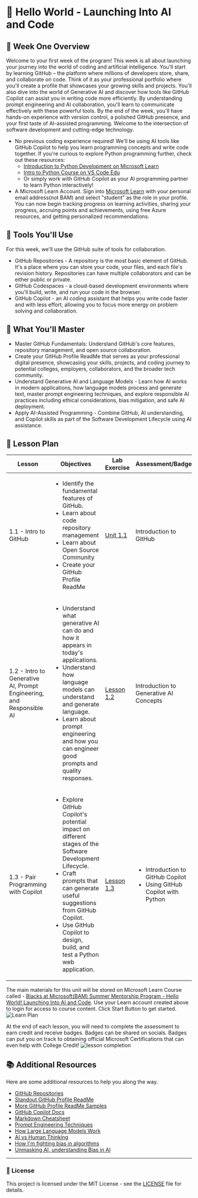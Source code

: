 <!-- 💡 Tip for viewing this file: To see this markdown file in a nicely formatted preview mode in VS Code, press Ctrl+Shift+V. You can also right-click on the file tab and select "Open Preview" or use the Command Palette (Ctrl+Shift+P) and search for "Markdown: Open Preview". -->

# 🚀 Hello World - Launching Into AI and Code

## 📔 Week One Overview
Welcome to your first week of the program! This week is all about launching your journey into the world of coding and artificial intelligence.  You'll start by learning GitHub – the platform where millions of developers store, share, and collaborate on code. Think of it as your professional portfolio where you'll create a profile that showcases your growing skills and projects. You'll also dive into the world of Generative AI and discover how tools like GitHub Copilot can assist you in writing code more efficiently. By understanding prompt engineering and AI collaboration, you'll learn to communicate effectively with these powerful tools. By the end of the week, you'll have hands-on experience with version control, a polished GitHub presence, and your first taste of AI-assisted programming. Welcome to the intersection of software development and cutting-edge technology.

- No previous coding experience required! We'll be using AI tools like GitHub Copilot to help you learn programming concepts and write code together. If you're curious to explore Python programming further, check out these resources:
    - [Introduction to Python Development on Microsoft Learn](https://learn.microsoft.com/en-us/shows/intro-to-python-development/)
    - [Intro to Python Course on VS Code Edu](https://vscodeedu.com/courses/intro-to-python)
    - Or simply work with GitHub Copilot as your AI programming partner to learn Python interactively!
- A Microsoft Learn Account.  Sign into [Microsoft Learn](https://aka.ms/learn) with your personal email address(not BAM) and select "student" as the role in your profile. You can now begin tracking progress on learning activities, sharing your progress, accruing points and achievements, using free Azure resources, and getting personalized recommendations.

## 🧰 Tools You'll Use
For this week, we'll use the GitHub suite of tools for collaboration.
- GitHub Repositories - A repository is the most basic element of GitHub. It's a place where you can store your code, your files, and each file's revision history. Repositories can have multiple collaborators and can be either public or private.
- GitHub Codespaces - a cloud-based development environments where you'll build, write, and run your code in the browser.
- GitHub Copilot - an AI coding assistant that helps you write code faster and with less effort, allowing you to focus more energy on problem solving and collaboration.

## 🎯 What You'll Master
- Master GitHub Fundamentals: Understand GitHub's core features, repository management, and open source collaboration.
- Create your GitHub Profile ReadMe that serves as your professional digital presence, showcasing your skills, projects, and coding journey to potential colleges, employers, collaborators, and the broader tech community. 
- Understand Generative AI and Language Models - Learn how AI works in modern applications, how language models process and generate text, master prompt engineering techniques, and explore responsible AI practices including ethical considerations, bias mitigation, and safe AI deployment.
- Apply AI-Assisted Programming - Combine GitHub, AI understanding, and Copilot skills as part of the Software Development Lifecycle using AI assistance.


## 📌 Lesson Plan

|Lesson |Objectives | Lab Exercise | Assessment/Badges
| ----------- | ----------- | ----------- | ----------- |
| 1.1 - Intro to GitHub |<ul><li>Identify the fundamental features of GitHub.</li><li>Learn about code repository management</li><li>Learn about Open Source Community</li><li>Create your GitHub Profile ReadMe</li></ul> | [Unit 1.1](/lesson-1.1/README.md) | Introduction to GitHub
| 1.2 - Intro to Generative AI, Prompt Engineering, and Responsible AI |<ul><li>Understand what generative AI can do and how it appears in today's applications.</li><li>Understand how language models can understand and generate language.</li><li>Learn about prompt engineering and how you can engineer good prompts and quality responses.</li></ul> | [Lesson 1.2](/lesson-1.2/README.md) | Introduction to Generative AI Concepts
| 1.3 - Pair Programming with Copilot |<ul><li>Explore GitHub Copilot's potential impact on different stages of the Software Development Lifecycle.</li><li>Craft prompts that can generate useful suggestions from GitHub Copilot.</li><li>Use GitHub Copilot to design, build, and test a Python web application.</li></ul> |[Lesson 1.3](/lesson-1.3/README.md) | <ul><li>Introduction to GitHub Copilot</li><li>Using GitHub Copilot with Python</li></ul>

The main materials for this unit will be stored on Microsoft Learn Course called - [Blacks at Microsoft(BAM) Summer Mentorship Program - Hello World! Launching Into AI and Code](https://learn.microsoft.com/en-us/plans/4m55uxtr48171m?sharingId=F67AE3DA365A6582).  Use your Learn account created above to login for access to course content. Click Start Button to get started.
![Learn Plan](/media/learn-plan.png)

At the end of each lesson, you will need to complete the assessment to earn credit and receive badges. Badges can be shared on socials. Badges can put you on track to obtaining official Microsoft Certifications that can even help with College Credit!
![lesson completion](/media/lesson-completion.png)

## 📚 Additional Resources
Here are some additional resources to help you along the way.

- [GitHub Repositories](https://docs.github.com/en/repositories)
- [Standout GitHub Profile ReadMe](https://dev.to/github/10-standout-github-profile-readmes-h2o)
- [More GitHub Profile ReadMe Samples](https://github.com/abhisheknaiidu/awesome-github-profile-readme)
- [GitHub Copilot Docs](https://docs.github.com/en/copilot)
- [Markdown Cheatsheet](https://docs.github.com/en/get-started/writing-on-github/getting-started-with-writing-and-formatting-on-github/basic-writing-and-formatting-syntax)
- [Prompt Engineering Techniques](https://learn.microsoft.com/en-us/azure/ai-services/openai/concepts/prompt-engineering?tabs=chat)
- [How Large Language Models Work](https://www.youtube.com/watch?v=5sLYAQS9sWQ&t=20s)
- [AI vs Human Thinking](https://www.youtube.com/watch?v=-ovM0daP6bw)
- [How I'm fighting bias in algorithms ](https://www.youtube.com/watch?v=UG_X_7g63rY)
- [Unmasking AI, understanding Bias in AI](https://www.youtube.com/watch?v=fliz8zjw1ZU)
---

### 📄 License

This project is licensed under the MIT License - see the [LICENSE](LICENSE) file for details.
